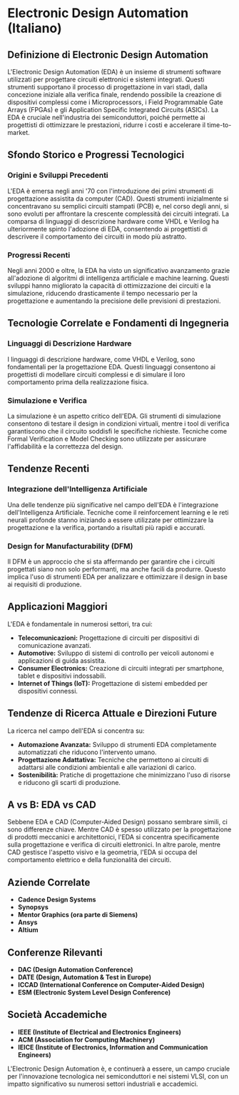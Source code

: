 # Electronic Design Automation (Italiano)

## Definizione di Electronic Design Automation

L'Electronic Design Automation (EDA) è un insieme di strumenti software utilizzati per progettare circuiti elettronici e sistemi integrati. Questi strumenti supportano il processo di progettazione in vari stadi, dalla concezione iniziale alla verifica finale, rendendo possibile la creazione di dispositivi complessi come i Microprocessors, i Field Programmable Gate Arrays (FPGAs) e gli Application Specific Integrated Circuits (ASICs). La EDA è cruciale nell'industria dei semiconduttori, poiché permette ai progettisti di ottimizzare le prestazioni, ridurre i costi e accelerare il time-to-market.

## Sfondo Storico e Progressi Tecnologici

### Origini e Sviluppi Precedenti

L'EDA è emersa negli anni '70 con l'introduzione dei primi strumenti di progettazione assistita da computer (CAD). Questi strumenti inizialmente si concentravano su semplici circuiti stampati (PCB) e, nel corso degli anni, si sono evoluti per affrontare la crescente complessità dei circuiti integrati. La comparsa di linguaggi di descrizione hardware come VHDL e Verilog ha ulteriormente spinto l'adozione di EDA, consentendo ai progettisti di descrivere il comportamento dei circuiti in modo più astratto.

### Progressi Recenti

Negli anni 2000 e oltre, la EDA ha visto un significativo avanzamento grazie all'adozione di algoritmi di intelligenza artificiale e machine learning. Questi sviluppi hanno migliorato la capacità di ottimizzazione dei circuiti e la simulazione, riducendo drasticamente il tempo necessario per la progettazione e aumentando la precisione delle previsioni di prestazioni.

## Tecnologie Correlate e Fondamenti di Ingegneria

### Linguaggi di Descrizione Hardware

I linguaggi di descrizione hardware, come VHDL e Verilog, sono fondamentali per la progettazione EDA. Questi linguaggi consentono ai progettisti di modellare circuiti complessi e di simulare il loro comportamento prima della realizzazione fisica.

### Simulazione e Verifica

La simulazione è un aspetto critico dell'EDA. Gli strumenti di simulazione consentono di testare il design in condizioni virtuali, mentre i tool di verifica garantiscono che il circuito soddisfi le specifiche richieste. Tecniche come Formal Verification e Model Checking sono utilizzate per assicurare l'affidabilità e la correttezza del design.

## Tendenze Recenti

### Integrazione dell'Intelligenza Artificiale

Una delle tendenze più significative nel campo dell'EDA è l'integrazione dell'Intelligenza Artificiale. Tecniche come il reinforcement learning e le reti neurali profonde stanno iniziando a essere utilizzate per ottimizzare la progettazione e la verifica, portando a risultati più rapidi e accurati.

### Design for Manufacturability (DFM)

Il DFM è un approccio che si sta affermando per garantire che i circuiti progettati siano non solo performanti, ma anche facili da produrre. Questo implica l'uso di strumenti EDA per analizzare e ottimizzare il design in base ai requisiti di produzione.

## Applicazioni Maggiori

L'EDA è fondamentale in numerosi settori, tra cui:

- **Telecomunicazioni:** Progettazione di circuiti per dispositivi di comunicazione avanzati.
- **Automotive:** Sviluppo di sistemi di controllo per veicoli autonomi e applicazioni di guida assistita.
- **Consumer Electronics:** Creazione di circuiti integrati per smartphone, tablet e dispositivi indossabili.
- **Internet of Things (IoT):** Progettazione di sistemi embedded per dispositivi connessi.

## Tendenze di Ricerca Attuale e Direzioni Future

La ricerca nel campo dell'EDA si concentra su:

- **Automazione Avanzata:** Sviluppo di strumenti EDA completamente automatizzati che riducono l'intervento umano.
- **Progettazione Adattativa:** Tecniche che permettono ai circuiti di adattarsi alle condizioni ambientali e alle variazioni di carico.
- **Sostenibilità:** Pratiche di progettazione che minimizzano l'uso di risorse e riducono gli scarti di produzione.

## A vs B: EDA vs CAD

Sebbene EDA e CAD (Computer-Aided Design) possano sembrare simili, ci sono differenze chiave. Mentre CAD è spesso utilizzato per la progettazione di prodotti meccanici e architettonici, l'EDA si concentra specificamente sulla progettazione e verifica di circuiti elettronici. In altre parole, mentre CAD gestisce l'aspetto visivo e la geometria, l'EDA si occupa del comportamento elettrico e della funzionalità dei circuiti.

## Aziende Correlate

- **Cadence Design Systems**
- **Synopsys**
- **Mentor Graphics (ora parte di Siemens)**
- **Ansys**
- **Altium**

## Conferenze Rilevanti

- **DAC (Design Automation Conference)**
- **DATE (Design, Automation & Test in Europe)**
- **ICCAD (International Conference on Computer-Aided Design)**
- **ESM (Electronic System Level Design Conference)**

## Società Accademiche

- **IEEE (Institute of Electrical and Electronics Engineers)**
- **ACM (Association for Computing Machinery)**
- **IEICE (Institute of Electronics, Information and Communication Engineers)**

L'Electronic Design Automation è, e continuerà a essere, un campo cruciale per l'innovazione tecnologica nei semiconduttori e nei sistemi VLSI, con un impatto significativo su numerosi settori industriali e accademici.